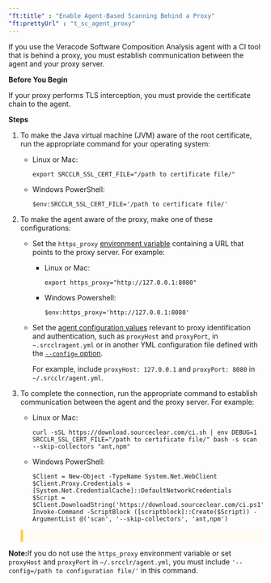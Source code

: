 ```yaml
---
"ft:title" : "Enable Agent-Based Scanning Behind a Proxy"
"ft:prettyUrl" : "t_sc_agent_proxy"
---
```


If you use the Veracode Software Composition Analysis agent with a CI tool that is behind a proxy, you must establish communication between the agent and your proxy server.

<p font-size="13pt"><b>Before You Begin</b></p>

If your proxy performs TLS interception, you must provide the certificate chain to the agent.

<p font-size="13pt"><b>Steps</b></p>

1.  To make the Java virtual machine (JVM) aware of the root certificate, run the appropriate command for your operating system:

    -   Linux or Mac:

        ```
        export SRCCLR_SSL_CERT_FILE="/path to certificate file/"
        ```

    -   Windows PowerShell:

        ```
        $env:SRCCLR_SSL_CERT_FILE='/path to certificate file/'
        ```

2.  To make the agent aware of the proxy, make one of these configurations:

    -   Set the `https_proxy` [environment variable](https://docs.veracode.com/r/Veracode_SCA_Agent_Environment_Variables) containing a URL that points to the proxy server. For example:
        -   Linux or Mac:

            ```
            export https_proxy="http://127.0.0.1:8080"
            ```

        -   Windows Powershell:

            ```
            $env:https_proxy='http://127.0.0.1:8080'
            ```

    -   Set the [agent configuration values](https://docs.veracode.com/r/Veracode_SCA_Agent_Configuration_Values) relevant to proxy identification and authentication, such as `proxyHost` and `proxyPort`, in `~.srcclragent.yml` or in another YML configuration file defined with the [`--config=` option](https://docs.veracode.com/r/Veracode_SCA_Agent_Commands).

        For example, include `proxyHost: 127.0.0.1` and `proxyPort: 8080` in `~/.srcclr/agent.yml`.

3.  To complete the connection, run the appropriate command to establish communication between the agent and the proxy server. For example:

    -   Linux or Mac:

        ```
        curl -sSL https://download.sourceclear.com/ci.sh | env DEBUG=1 SRCCLR_SSL_CERT_FILE="/path to certificate file/" bash -s scan --skip-collectors "ant,npm"
        ```

    -   Windows PowerShell:

        ```
        $Client = New-Object -TypeName System.Net.WebClient
        $Client.Proxy.Credentials = [System.Net.CredentialCache]::DefaultNetworkCredentials
        $Script = $Client.DownloadString('https://download.sourceclear.com/ci.ps1')
        Invoke-Command -ScriptBlock ([scriptblock]::Create($Script)) -ArgumentList @('scan', '--skip-collectors', 'ant,npm')
        ```

    <p style="background-color:#FFFCF3; padding: 12px; border-left: 5px solid #F7CD55;">
<b>Note:</b>If you do not use the `https_proxy` environment variable or set `proxyHost` and `proxyPort` in `~/.srcclr/agent.yml`, you must include `'--config=/path to configuration file/'` in this command.
</p>


